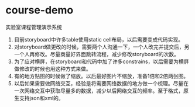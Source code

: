 course-demo
===========
实验室课程管理演示系统  
1. 目前storyboard中许多table使用static cell布局，以后需要变成代码实现。  
2. 对storyboard做更改的时候，需要两个人沟通一下，一个人改完并提交后，另一个人再修改。尽量商量好界面跳转流程，减少修改storyboard的次数。  
3. 为了应对横屏，在storyboard和代码中加了许多constrains，以后需要为横屏做修改的时候也用这种方式来做。  
4. 有的地方贴图的时候做了缩放。以后最好图片不缩放，准备1倍和2倍两张图。  
5. 以后如果需要做网络交互，经验是将需要网络数据的地方做一个梳理。尽量在一次网络交互中获取尽量多的数据，减少以后网络交互的频率。至于格式，原生支持json和xml的。  
